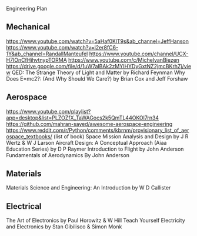 Engineering Plan

## Mechanical
https://www.youtube.com/watch?v=5aHaf0KlT9s&ab_channel=JeffHanson
https://www.youtube.com/watch?v=l2er8fC6-1Y&ab_channel=RandallManteufel
https://www.youtube.com/channel/UCX-H7IOnCfHihvtnypTORMA
https://www.youtube.com/c/MichelvanBiezen
https://drive.google.com/file/d/1uW7alBAk2zMYIHYDyGxtNZ2jmcBKrhZj/view
QED: The Strange Theory of Light and Matter by Richard Feynman
Why Does E=mc2?: (And Why Should We Care?) by Brian Cox and Jeff Forshaw
## Aerospace
https://www.youtube.com/playlist?app=desktop&list=PLZOZfX_TaWAGocs2k5QmTL44OKOl7rn34
https://github.com/mahran-sayed/awesome-aerospace-engineering
https://www.reddit.com/r/Python/comments/kbrnm/provisionary_list_of_aerospace_textbooks/ (list of book)
Space Mission Analysis and Design by J R Wertz & W J Larson
Aircraft Design: A Conceptual Approach (Aiaa Education Series) by D P Raymer
Introduction to Flight by John Anderson
Fundamentals of Aerodynamics By John Anderson
## Materials
Materials Science and Engineering: An Introduction by W D Callister
## Electrical
The Art of Electronics by Paul Horowitz & W Hill
Teach Yourself Electricity and Electronics by Stan Gibilisco & Simon Monk
